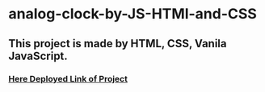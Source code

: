 # analog-clock-by-JS-HTMl-and-CSS

## This project is made by HTML, CSS, Vanila JavaScript.
 
###  [ Here Deployed Link of Project](https://clockbyhtmlcssjavascript.netlify.app/)

